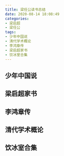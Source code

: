 ```yaml
---
title: 梁任公读书总结
date: 2020-08-14 18:08:49
categories:
- 梁启超
- 梁任公
tags:
- 少年中国说
- 清代学术概论
- 李鸿章传
- 梁启超家书
- 饮冰室合集
---
```


## 少年中国说




## 梁启超家书




## 李鸿章传




## 清代学术概论




## 饮冰室合集









